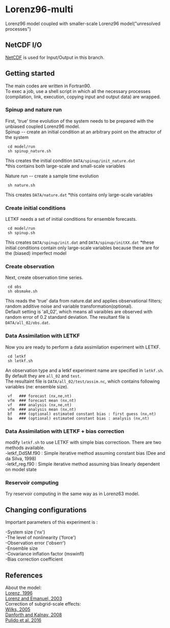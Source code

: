 # Lorenz96-multi

Lorenz96 model coupled with smaller-scale Lorenz96 model("unresolved processes")

## NetCDF I/O
[NetCDF](https://www.unidata.ucar.edu/software/netcdf/) is used for Input/Output in this branch. 


## Getting started
The main codes are written in Fortran90.  
To exec a job, use a shell script in which all the necessary processes (compilation, link, execution, copying input and output data) are wrapped.  

### Spinup and nature run
First, 'true' time evolution of the system needs to be prepared with the unbiased coupled Lorenz96 model.  
Spinup -- create an initial condition at an arbitrary point on the attractor of the system  

     cd model/run
     sh spinup_nature.sh

This creates the initial condition `DATA/spinup/init_nature.dat`  
 *this contains both large-scale and small-scale variables
 
Nature run -- create a sample time evolution  

     sh nature.sh

This creates `DATA/nature.dat`
*this contains only large-scale variables

### Create initial conditions
LETKF needs a set of initial conditions for ensemble forecasts.  

     cd model/run
     sh spinup.sh

This creates `DATA/spinup/init.dat` and `DATA/spinup/initXX.dat` 
*these initial conditions contain only large-scale variables because these are for the (biased) imperfect model 

### Create observation
Next, create observation time series.     

     cd obs
     sh obsmake.sh

This reads the 'true' data from nature.dat and applies observational filters; random additive noise and variable transformation(optional).  
Default setting is 'all_02', which means all varaibles are observed with random error of 0.2 standard deviation.
The resultant file is `DATA/all_02/obs.dat`. 

### Data Assimilation with LETKF
Now you are ready to perform a data assimilation experiment with LETKF.  

     cd letkf
     sh letkf.sh  

An observation type and a letkf experiment name are specified in `letkf.sh`. By default they are `all_02` and `test`.  
The resultaint file is `DATA/all_02/test/assim.nc`, which contains following variables (ne: ensemble size). 

     vf   ### forecast (nx,ne,nt)
     vfm  ### forecast mean (nx,nt)
     vf   ### analysis (nx,ne,nt)
     vfm  ### analysis mean (nx,nt)
     bf   ### (optional) estimated constant bias : first guess (nx,nt)
     ba   ### (optional) estimated constant bias : analysis (nx,nt)
     
### Data Assimilation with LETKF + bias correction
modify `letkf.sh` to use LETKF with simple bias correctioon. There are two methods available.  
-letkf_DdSM.f90 : Simple iterative method assuming constant bias (Dee and da Silva, 1998)   
-letkf_reg.f90 : Simple iterative method assuming bias linearly dependent on model state 

### Reservoir computing
Try reservoir computing in the same way as in Lorenz63 model.
     
## Changing configurations

Important parameters of this experiment is :

-System size ('nx')  
-The level of nonlinearity ('force')   
-Observation error ('obserr')  
-Ensemble size   
-Covariance inflation factor (mswinfl)  
-Bias correction coefficient  


## References
About the model:  
[Lorenz, 1996](http://eaps4.mit.edu/research/Lorenz/Predicability_a_Problem_2006.pdf)  
[Lorenz and Emanuel, 2003](https://journals.ametsoc.org/doi/full/10.1175/1520-0469%281998%29055%3C0399%3AOSFSWO%3E2.0.CO%3B2)  
Correction of subgrid-scale effects:  
[Wilks, 2005](https://doi.org/10.1256/qj.04.03)  
[Danforth and Kalnay, 2008](https://journals.ametsoc.org/doi/full/10.1175/2007JAS2419.1)  
[Pulido et al. 2016](https://rmets.onlinelibrary.wiley.com/doi/abs/10.1002/qj.2879)  
